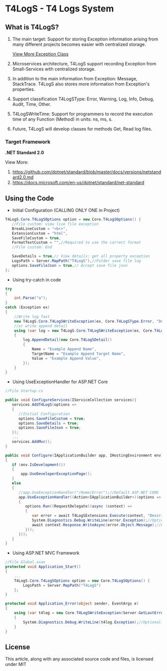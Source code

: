# T4LogS - T4 Logs System

## What is T4LogS?
1. The main target: Support for storing Exception information arising from many different projects becomes easier with centralized storage.

   [View More Exception Class](https://docs.microsoft.com/en-us/dotnet/api/system.exception)
   
1. Microservices architecture, T4LogS support recording Exception from Small-Services with centralized storage.
1. In addition to the main information from Exception: Message, StackTrace. T4LogS also stores more information from Exception's properties.
1. Support classification T4LogSType: Error, Warning, Log, Info, Debug, Audit, Time, Other.
1. T4LogSWriteTime: Support for programmers to record the execution time of any Function (Method) in units: ns, ms, s.
1. Future, T4LogS will develop classes for methods Get, Read log files.

### Target Framework
**.NET Standard 2.0**

View More:

1. <https://github.com/dotnet/standard/blob/master/docs/versions/netstandard2.0.md>
1. <https://docs.microsoft.com/en-us/dotnet/standard/net-standard>

## Using the Code

- Initial Configuration (CALLING ONLY ONE in Project)
```csharp
T4LogS.Core.T4LogSOptions option = new Core.T4LogSOptions() {
   //File custom: view live file exception
   BreakLineCustom = "<br>",
   ExtensionCustom = "html",
   SaveFileCustom = true,
   FormatTextCustom = "",//Required to use the correct format
   //File custom: End

   SaveDetails = true,// View details: get all property exception
   LogsPath = Server.MapPath("T4LogS"),//Folder save file log
   options.SaveFileJson = true,// Accept save file json
};
```

- Using try-catch in code
```csharp
try
{
    int.Parse("a");
}
catch (Exception ex)
{
    //Write log fast
    new T4LogS.Core.T4LogSWriteException(ex, Core.T4LogSType.Error, "Description (Optional, default String.Empty)").Dispose();
    //or write append detail
    using (var log = new T4LogS.Core.T4LogSWriteException(ex, Core.T4LogSType.Error))
    {
        log.AppendDetail(new Core.T4LogSDetail()
        {
            Name = "Example Append Name",
            TargetName = "Example Append Target Name",
            Value = "Example Append Value",
        });
    }
}
```

- Using UseExceptionHandler for ASP.NET Core
```csharp
//File Startup.cs

public void ConfigureServices(IServiceCollection services){
   services.AddT4LogS(options =>
   {
      //Initial Configuration
      options.SaveFileCustom = true;
      options.SaveDetails = true;
      options.SaveFileJson = true;
   });
   ...
   services.AddMvc();
}

public void Configure(IApplicationBuilder app, IHostingEnvironment env)
{
   if (env.IsDevelopment())
   {
       app.UseDeveloperExceptionPage();
   }
   else
   {
      //app.UseExceptionHandler("/Home/Error");//Default ASP.NET CORE
      app.UseExceptionHandler((Action<IApplicationBuilder>)(options =>
      {
         options.Run((RequestDelegate)(async (context) =>
         {
            var error = await T4LogSExtensions.Execute(context, "Description (Optional, default String.Empty). Example: Username login from SESSION");
            System.Diagnostics.Debug.WriteLine(error.Exception);//Optional: Write Debug
            await context.Response.WriteAsync(error.Object.Message);//Optional: Write Response page
         }));
      }));
   }
}
```

- Using ASP.NET MVC Framework
```csharp
//File Global.asax
protected void Application_Start()
{
    ...
    T4LogS.Core.T4LogSOptions option = new Core.T4LogSOptions() {
        LogsPath = Server.MapPath("T4LogS")
    };
}

protected void Application_Error(object sender, EventArgs e)
{
    using (var t4log = new Core.T4LogSWriteException(Server.GetLastError(), Core.T4LogSType.Error, "Description (Optional, default String.Empty). Example: Username login from SESSION"))
    {
        System.Diagnostics.Debug.WriteLine(t4log.Exception);//Optional: Write Debug
    }
}
```

## License
This article, along with any associated source code and files, is licensed under MIT
